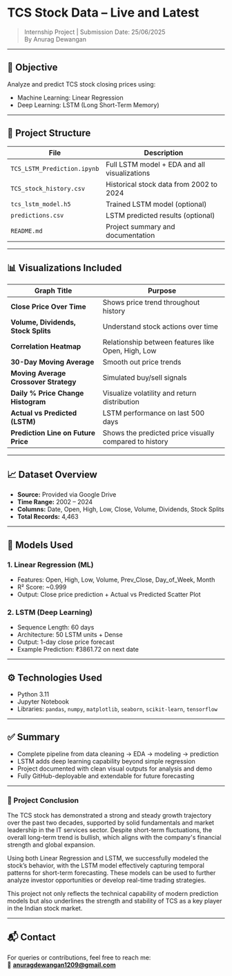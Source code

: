 # TCS Stock Data – Live and Latest

> Internship Project | Submission Date: 25/06/2025  
> By Anurag Dewangan

---

## 🎯 Objective

Analyze and predict TCS stock closing prices using:
- Machine Learning: Linear Regression  
- Deep Learning: LSTM (Long Short-Term Memory)

---

## 📁 Project Structure

| File                             | Description                                                  |
|----------------------------------|--------------------------------------------------------------|
| `TCS_LSTM_Prediction.ipynb`     | Full LSTM model + EDA and all visualizations                |
| `TCS_stock_history.csv`         | Historical stock data from 2002 to 2024                     |
| `tcs_lstm_model.h5`             | Trained LSTM model (optional)                               |
| `predictions.csv`               | LSTM predicted results (optional)                           |
| `README.md`                     | Project summary and documentation                           |

---

## 📊 Visualizations Included

| Graph Title                              | Purpose                                                  |
|------------------------------------------|----------------------------------------------------------|
| **Close Price Over Time**                | Shows price trend throughout history                     |
| **Volume, Dividends, Stock Splits**      | Understand stock actions over time                       |
| **Correlation Heatmap**                  | Relationship between features like Open, High, Low       |
| **30-Day Moving Average**                | Smooth out price trends                                  |
| **Moving Average Crossover Strategy**    | Simulated buy/sell signals                               |
| **Daily % Price Change Histogram**       | Visualize volatility and return distribution             |
| **Actual vs Predicted (LSTM)**           | LSTM performance on last 500 days                        |
| **Prediction Line on Future Price**      | Shows the predicted price visually compared to history   |

---

## 📈 Dataset Overview

- **Source:** Provided via Google Drive  
- **Time Range:** 2002 – 2024  
- **Columns:** Date, Open, High, Low, Close, Volume, Dividends, Stock Splits  
- **Total Records:** 4,463

---

## 🤖 Models Used

### 1. Linear Regression (ML)
- Features: Open, High, Low, Volume, Prev_Close, Day_of_Week, Month  
- R² Score: ~0.999  
- Output: Close price prediction + Actual vs Predicted Scatter Plot

### 2. LSTM (Deep Learning)
- Sequence Length: 60 days  
- Architecture: 50 LSTM units + Dense  
- Output: 1-day close price forecast  
- Example Prediction: ₹3861.72 on next date

---

## ⚙️ Technologies Used

- Python 3.11  
- Jupyter Notebook  
- Libraries: `pandas`, `numpy`, `matplotlib`, `seaborn`, `scikit-learn`, `tensorflow`

---

## ✅ Summary

- Complete pipeline from data cleaning → EDA → modeling → prediction  
- LSTM adds deep learning capability beyond simple regression  
- Project documented with clean visual outputs for analysis and demo  
- Fully GitHub-deployable and extendable for future forecasting

---

### 📌 Project Conclusion

The TCS stock has demonstrated a strong and steady growth trajectory over the past two decades, supported by solid fundamentals and market leadership in the IT services sector. Despite short-term fluctuations, the overall long-term trend is bullish, which aligns with the company's financial strength and global expansion.

Using both Linear Regression and LSTM, we successfully modeled the stock’s behavior, with the LSTM model effectively capturing temporal patterns for short-term forecasting. These models can be used to further analyze investor opportunities or develop real-time trading strategies.

This project not only reflects the technical capability of modern prediction models but also underlines the strength and stability of TCS as a key player in the Indian stock market.

---

## 📬 Contact

For queries or contributions, feel free to reach me:  
📧 **anuragdewangan1209@gmail.com**
